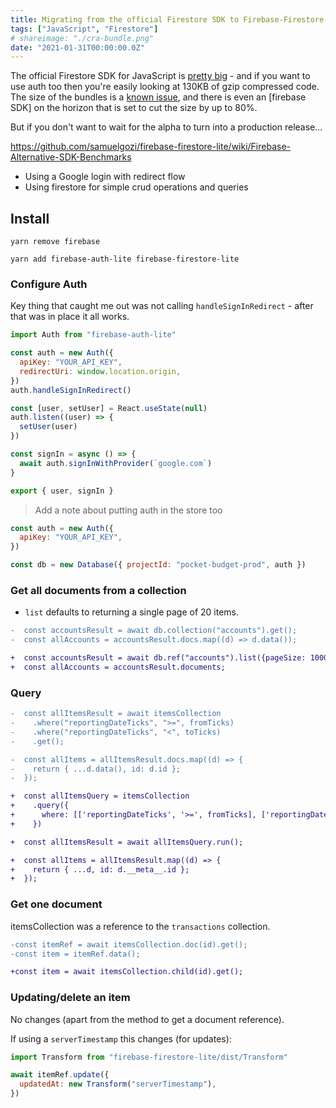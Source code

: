 ```yaml
---
title: Migrating from the official Firestore SDK to Firebase-Firestore-Lite
tags: ["JavaScript", "Firestore"]
# shareimage: "./cra-bundle.png"
date: "2021-01-31T00:00:00.0Z"
---
```


The official Firestore SDK for JavaScript is [pretty big][firestore sdk on bundlephobia] - and if you want to use auth too then you're easily looking at 130KB of gzip compressed code. The size of the bundles is a [known issue][firebase sdk size issue], and there is even an [firebase SDK] on the horizon that is set to cut the size by up to 80%.

But if you don't want to wait for the alpha to turn into a production release...

https://github.com/samuelgozi/firebase-firestore-lite/wiki/Firebase-Alternative-SDK-Benchmarks

- Using a Google login with redirect flow
- Using firestore for simple crud operations and queries

## Install

```
yarn remove firebase

yarn add firebase-auth-lite firebase-firestore-lite
```

### Configure Auth

Key thing that caught me out was not calling `handleSignInRedirect` - after that was in place it all works.

```javascript
import Auth from "firebase-auth-lite"

const auth = new Auth({
  apiKey: "YOUR_API_KEY",
  redirectUri: window.location.origin,
})
auth.handleSignInRedirect()

const [user, setUser] = React.useState(null)
auth.listen((user) => {
  setUser(user)
})

const signIn = async () => {
  await auth.signInWithProvider(`google.com`)
}

export { user, signIn }
```

> Add a note about putting auth in the store too

```javascript
const auth = new Auth({
  apiKey: "YOUR_API_KEY",
})

const db = new Database({ projectId: "pocket-budget-prod", auth })
```

### Get all documents from a collection

- `list` defaults to returning a single page of 20 items.

```diff
-  const accountsResult = await db.collection("accounts").get();
-  const allAccounts = accountsResult.docs.map((d) => d.data());

+  const accountsResult = await db.ref("accounts").list({pageSize: 1000});
+  const allAccounts = accountsResult.documents;
```

### Query

```diff
-  const allItemsResult = await itemsCollection
-    .where("reportingDateTicks", ">=", fromTicks)
-    .where("reportingDateTicks", "<", toTicks)
-    .get();

-  const allItems = allItemsResult.docs.map((d) => {
-    return { ...d.data(), id: d.id };
-  });

+  const allItemsQuery = itemsCollection
+    .query({
+      where: [['reportingDateTicks', '>=', fromTicks], ['reportingDateTicks', '<=', toTicks]]
+    })

+  const allItemsResult = await allItemsQuery.run();

+  const allItems = allItemsResult.map((d) => {
+    return { ...d, id: d.__meta__.id };
+  });
```

### Get one document

itemsCollection was a reference to the `transactions` collection.

```diff
-const itemRef = await itemsCollection.doc(id).get();
-const item = itemRef.data();

+const item = await itemsCollection.child(id).get();
```

### Updating/delete an item

No changes (apart from the method to get a document reference).

If using a `serverTimestamp` this changes (for updates):

```javascript
import Transform from "firebase-firestore-lite/dist/Transform"

await itemRef.update({
  updatedAt: new Transform("serverTimestamp"),
})
```

[firestore sdk on bundlephobia]: https://bundlephobia.com/result?p=@firebase/firestore@2.1.7
[firebase sdk size issue]: https://github.com/firebase/firebase-js-sdk/issues/332
[firebase alpha sdk]: https://github.com/firebase/firebase-js-sdk/issues/4368
